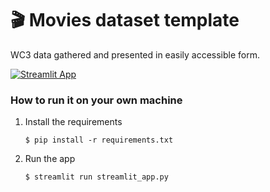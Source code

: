 # 🎬 Movies dataset template

WC3 data gathered and presented in easily accessible form.

[![Streamlit App](https://static.streamlit.io/badges/streamlit_badge_black_white.svg)](https://movies-dataset-template.streamlit.app/)

### How to run it on your own machine

1. Install the requirements

   ```
   $ pip install -r requirements.txt
   ```

2. Run the app

   ```
   $ streamlit run streamlit_app.py
   ```

